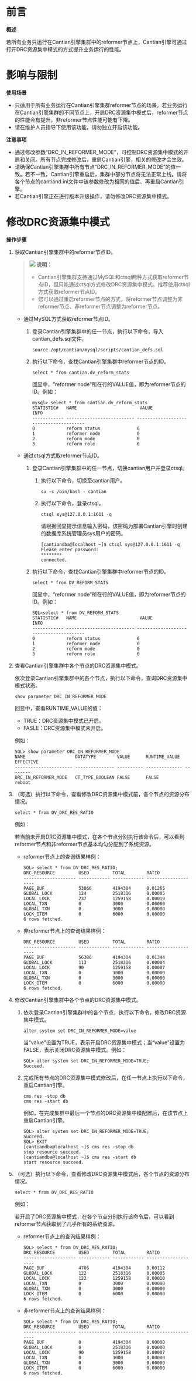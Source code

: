 # 前言<a name="ZH-CN_TOPIC_0000001989473294"></a>

**概述<a name="section4537382116410"></a>**

若所有业务只运行在Cantian引擎集群中的reformer节点上，Cantian引擎可通过打开DRC资源集中模式的方式提升业务运行的性能。

# 影响与限制<a name="ZH-CN_TOPIC_0000002025991713"></a>

**使用场景<a name="section181283218011"></a>**

-   只适用于所有业务运行在Cantian引擎集群reformer节点的场景。若业务运行在Cantian引擎集群的不同节点上，开启DRC资源集中模式后，reformer节点的性能会有提升，非reformer节点性能可能有下降。
-   请在维护人员指导下使用该功能，请勿独立开启该功能。

**注意事项<a name="section4859815162510"></a>**

-   通过修改参数“DRC\_IN\_REFORMER\_MODE”，可控制DRC资源集中模式的开启和关闭。所有节点完成修改后，重启Cantian引擎，相关的修改才会生效。
-   请确保Cantian引擎集群中所有节点“DRC\_IN\_REFORMER\_MODE”的值一致。若不一致，Cantian引擎重启后，集群中部分节点将无法正常上线。请将各个节点的cantiand.ini文件中该参数修改为相同的值后、再重启Cantian引擎。
-   若Cantian引擎正在进行版本升级操作，请勿修改DRC资源集中模式。

# 修改DRC资源集中模式<a name="ZH-CN_TOPIC_0000002025883445"></a>

**操作步骤<a name="section17412185781811"></a>**

1.  获取Cantian引擎集群中的reformer节点ID。

    >![](public_sys-resources/icon-note.gif) **说明：** 
    >-   Cantian引擎集群支持通过MySQL和ctsql两种方式获取reformer节点ID，但只能通过ctsql方式修改DRC资源集中模式。推荐使用ctsql方式获取reformer节点ID。
    >-   您可以通过重启reformer节点的方式，将reformer节点调整为非reformer节点、非reformer节点调整为reformer节点。

    -   通过MySQL方式获取reformer节点ID。
        1.  登录Cantian引擎集群中的任一节点，执行以下命令，导入cantian\_defs.sql文件。

            ```
            source /opt/cantian/mysql/scripts/cantian_defs.sql
            ```

        2.  执行以下命令，查找Cantian引擎集群中reformer节点的ID。

            ```
            select * from cantian.dv_reform_stats        
            ```

            回显中，“reformer node”所在行的VALUE值，即为reformer节点的ID。例如：

            ```
            mysql> select * from cantian.dv_reform_stats
            STATISTIC#   NAME                        VALUE              INFO    
            ------------ -------------------------- ------------------- --------------------
            0            reform status              6    
            1            reformer node              0     
            2            reform mode                0   
            3            reform role                0
            ```

    -   通过ctsql方式取reformer节点ID。
        1.  登录Cantian引擎集群中的任一节点，切换cantian用户并登录ctsql。
            1.  执行以下命令，切换至cantian用户。

                ```
                su -s /bin/bash - cantian
                ```

            2.  执行以下命令，登录ctsql。

                ```
                ctsql sys@127.0.0.1:1611 -q
                ```

                请根据回显提示信息输入密码，该密码为部署Cantian引擎时创建的数据库系统管理员sys用户的密码。

                ```
                [cantiandba@localhost ~]$ ctsql sys@127.0.0.1:1611 -q
                Please enter password: 
                ********
                connected.
                ```

        2.  执行以下命令，查找Cantian引擎集群中reformer节点的ID。

            ```
            select * from DV_REFORM_STATS        
            ```

            回显中，“reformer node”所在行的VALUE值，即为reformer节点的ID。例如：

            ```
            SQL>select * from DV_REFORM_STATS
            STATISTIC#   NAME                        VALUE              INFO    
            ------------ -------------------------- ------------------- --------------------
            0            reform status              6    
            1            reformer node              0     
            2            reform mode                0   
            3            reform role                0
            ```

2.  查看Cantian引擎集群中各个节点的DRC资源集中模式。

    依次登录Cantian引擎集群中的各个节点，执行以下命令，查询DRC资源集中模式状态。

    ```
    show parameter DRC_IN_REFORMER_MODE
    ```

    回显中，查看RUNTIME\_VALUE的值：

    -   TRUE：DRC资源集中模式已开启。
    -   FASLE：DRC资源集中模式未开启。

    例如：

    ```
    SQL> show parameter DRC_IN_REFORMER_MODE
    NAME                   DATATYPE        VALUE      RUNTIME_VALUE  EFFECTIVE           
    ---------------------- --------------- ---------- -------------- --------
    DRC_IN_REFORMER_MODE   CT_TYPE_BOOLEAN FALSE      FALSE          reboot
    ```

3.  （可选）执行以下命令，查看修改DRC资源集中模式前，各个节点的资源分布情况。

    ```
    select * from DV_DRC_RES_RATIO 
    ```

    例如：

    若当前未开启DRC资源集中模式，在各个节点分别执行该命令后，可以看到reformer节点和非reformer节点基本均匀分配到了系统资源。

    -   reformer节点上的查询结果样例：

        ```
        SQL> select * from DV_DRC_RES_RATIO;
        DRC_RESOURCE         USED         TOTAL        RATIO               
        -------------------- ------------ ------------ --------------------
        PAGE_BUF             53066        4194304      0.01265             
        GLOBAL_LOCK          124          2518316      0.00005             
        LOCAL_LOCK           237          1259158      0.00019             
        LOCAL_TXN            0            3000         0.00000             
        GLOBAL_TXN           0            3000         0.00000             
        LOCK_ITEM            0            6000         0.00000             
        6 rows fetched.
        ```

    -   非reformer节点上的查询结果样例：

        ```
        DRC_RESOURCE         USED         TOTAL        RATIO               
        -------------------- ------------ ------------ --------------------
        PAGE_BUF             56386        4194304      0.01344             
        GLOBAL_LOCK          113          2518316      0.00004             
        LOCAL_LOCK           90           1259158      0.00007             
        LOCAL_TXN            0            3000         0.00000             
        GLOBAL_TXN           0            3000         0.00000             
        LOCK_ITEM            0            6000         0.00000             
        6 rows fetched.
        ```

4.  修改Cantian引擎集群中各个节点的DRC资源集中模式。
    1.  依次登录Cantian引擎集群中的各个节点，执行以下命令，修改DRC资源集中模式。

        ```
        alter system set DRC_IN_REFORMER_MODE=value
        ```

        当“value”设置为TRUE，表示开启DRC资源集中模式；当“value”设置为FALSE，表示关闭DRC资源集中模式。例如：

        ```
        SQL> alter system set DRC_IN_REFORMER_MODE=TRUE;
        Succeed.
        ```

    2.  完成所有节点的DRC资源集中模式修改后，在任一节点上执行以下命令，重启Cantian引擎。

        ```
        cms res -stop db
        cms res -start db
        ```

        例如，在完成集群中最后一个节点的DRC资源集中模配置后，在该节点上重启Cantian引擎。

        ```
        SQL> alter system set DRC_IN_REFORMER_MODE=TRUE;
        Succeed.
        SQL> EXIT
        [cantiandba@localhost ~]$ cms res -stop db
        stop resource succeed.
        [cantiandba@localhost ~]$ cms res -start db
        start resource succeed.
        ```

5.  （可选）执行以下命令，查看修改DRC资源集中模式后，各个节点的资源分布情况。

    ```
    select * from DV_DRC_RES_RATIO 
    ```

    例如：

    若开启了DRC资源集中模式，在各个节点分别执行该命令后，可以看到reformer节点获取到了几乎所有的系统资源。

    -   reformer节点上的查询结果样例：

        ```
        SQL> select * from DV_DRC_RES_RATIO;
        DRC_RESOURCE         USED         TOTAL        RATIO               
        -------------------- ------------ ------------ --------------------
        PAGE_BUF             4706         4194304      0.00112             
        GLOBAL_LOCK          122          2518316      0.00005             
        LOCAL_LOCK           122          1259158      0.00010             
        LOCAL_TXN            0            3000         0.00000             
        GLOBAL_TXN           0            3000         0.00000             
        LOCK_ITEM            0            6000         0.00000             
        6 rows fetched.
        ```

    -   非reformer节点上的查询结果样例：

        ```
        SQL> select * from DV_DRC_RES_RATIO;
        DRC_RESOURCE         USED         TOTAL        RATIO               
        -------------------- ------------ ------------ --------------------
        PAGE_BUF             0            4194304      0.00000             
        GLOBAL_LOCK          0            2518316      0.00000             
        LOCAL_LOCK           90           1259158      0.00007             
        LOCAL_TXN            0            3000         0.00000             
        GLOBAL_TXN           0            3000         0.00000             
        LOCK_ITEM            0            6000         0.00000             
        6 rows fetched.
        ```

